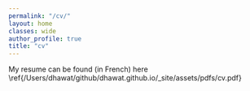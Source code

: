 ```yaml
---
permalink: "/cv/"
layout: home
classes: wide
author_profile: true
title: "cv"
---
```

My resume can be found (in French) here \ref{/Users/dhawat/github/dhawat.github.io/_site/assets/pdfs/cv.pdf}

